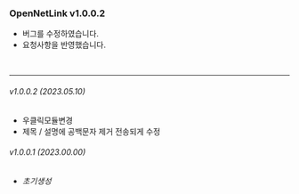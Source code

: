 
<!--Markdown 참고사항
	# 의 갯수에 따라 H1~ 로 폰트 크기 조절 가능
	_를 사용하면 기울임 가능	
	*** 로 나눔선 추가 가능
-->

### OpenNetLink v1.0.0.2
- 버그를 수정하였습니다.
- 요청사항을 반영했습니다.

<br>

***

###### _v1.0.0.2      (2023.05.10)_
- 우클릭모듈변경
- 제목 / 설명에 공백문자 제거 전송되게 수정

###### _v1.0.0.1      (2023.00.00)_
- _초기생성_

